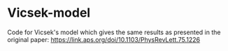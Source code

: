 # Vicsek-model
Code for Vicsek's model which gives the same results as presented in the original paper: https://link.aps.org/doi/10.1103/PhysRevLett.75.1226
